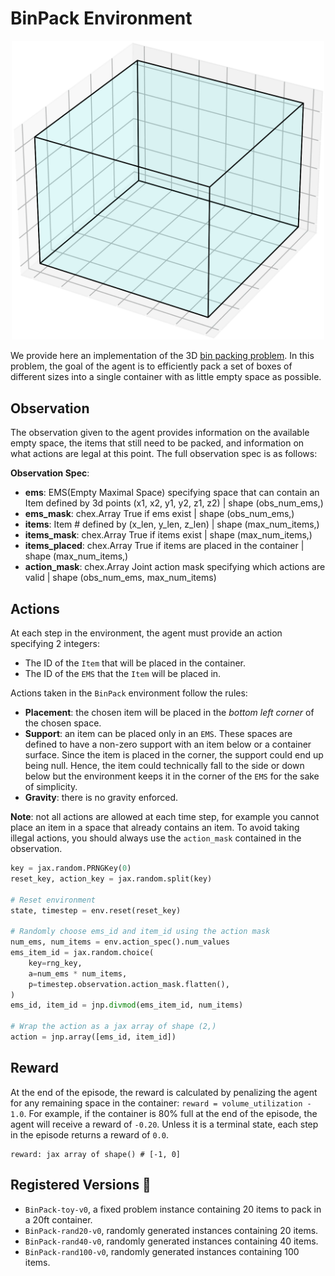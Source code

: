 # BinPack Environment

<p align="center">
        <img src="../env_anim/binpack.gif" width="500"/>
</p>

We provide here an implementation of the 3D [bin packing problem](https://en.wikipedia.org/wiki/Bin_packing_problem). In this problem, the goal of the agent is to efficiently pack a set of boxes of different sizes into a single container with
as little empty space as possible.

## Observation
The observation given to the agent provides information on the available empty space, the items that
still need to be packed, and information on what actions are legal at this point. The full observation
spec is as follows:


**Observation Spec**:

- **ems**: EMS(Empty Maximal Space) specifying space that can contain an Item defined by 3d points (x1, x2, y1, y2, z1, z2) | shape (obs_num_ems,)
- **ems_mask**: chex.Array True if ems exist | shape (obs_num_ems,)
- **items**: Item # defined by (x_len, y_len, z_len) | shape (max_num_items,)
- **items_mask**: chex.Array True if items exist | shape (max_num_items,)
- **items_placed**: chex.Array True if items are placed in the container | shape (max_num_items,)
- **action_mask**: chex.Array Joint action mask specifying which actions are valid | shape (obs_num_ems, max_num_items)


## Actions
At each step in the environment, the agent must provide an action specifying 2 integers:
- The ID of the `Item` that will be placed in the container.
- The ID of the `EMS` that the `Item` will be placed in.

Actions taken in the `BinPack` environment follow the rules:

- **Placement**: the chosen item will be placed in the *bottom left corner* of the chosen space.
- **Support**: an item can be placed only in an `EMS`. These spaces are defined to have a
non-zero support with an item below or a container surface. Since the item is placed in the corner,
the support could end up being null. Hence, the item could technically fall to the side or down
below but the environment keeps it in the corner of the `EMS` for the sake of simplicity.
- **Gravity**: there is no gravity enforced.

**Note**: not all actions are allowed at each time step, for example you cannot place an item in a
space that already contains an item. To avoid taking illegal actions, you should always use the
`action_mask` contained in the observation.

```python
key = jax.random.PRNGKey(0)
reset_key, action_key = jax.random.split(key)

# Reset environment
state, timestep = env.reset(reset_key)

# Randomly choose ems_id and item_id using the action mask
num_ems, num_items = env.action_spec().num_values
ems_item_id = jax.random.choice(
    key=rng_key,
    a=num_ems * num_items,
    p=timestep.observation.action_mask.flatten(),
)
ems_id, item_id = jnp.divmod(ems_item_id, num_items)

# Wrap the action as a jax array of shape (2,)
action = jnp.array([ems_id, item_id])
```

## Reward
At the end of the episode, the reward is calculated by penalizing the agent for any remaining space
in the container: `reward = volume_utilization - 1.0`.
For example, if the container is 80% full at the end of the episode, the agent will receive
a reward of `-0.20`. Unless it is a terminal state, each step in the episode returns
a reward of `0.0`.

```
reward: jax array of shape() # [-1, 0]
```

## Registered Versions 📖
- `BinPack-toy-v0`, a fixed problem instance containing 20 items to pack in a 20ft container.
- `BinPack-rand20-v0`, randomly generated instances containing 20 items.
- `BinPack-rand40-v0`, randomly generated instances containing 40 items.
- `BinPack-rand100-v0`, randomly generated instances containing 100 items.
